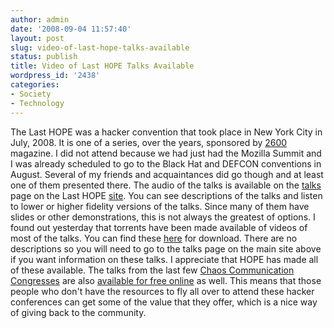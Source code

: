 ```yaml
---
author: admin
date: '2008-09-04 11:57:40'
layout: post
slug: video-of-last-hope-talks-available
status: publish
title: Video of Last HOPE Talks Available
wordpress_id: '2438'
categories:
- Society
- Technology
---
```


The Last HOPE was a hacker convention that took place in New York City
in July, 2008. It is one of a series, over the years, sponsored by
[2600](http://en.wikipedia.org/wiki/2600:_The_Hacker_Quarterly)
magazine. I did not attend because we had just had the Mozilla Summit
and I was already scheduled to go to the Black Hat and DEFCON
conventions in August. Several of my friends and acquaintances did go
though and at least one of them presented there. The audio of the talks
is available on the [talks](http://www.thelasthope.org/talks.php) page
on the Last HOPE [site](http://www.thelasthope.org). You can see
descriptions of the talks and listen to lower or higher fidelity
versions of the talks. Since many of them have slides or other
demonstrations, this is not always the greatest of options. I found out
yesterday that torrents have been made available of videos of most of
the talks. You can find these [here](http://hopetracker.donthax.me/) for
download. There are no descriptions so you will need to go to the talks
page on the main site above if you want information on these talks. I
appreciate that HOPE has made all of these available. The talks from the
last few [Chaos Communication
Congresses](http://en.wikipedia.org/wiki/Chaos_Communication_Congress)
are also [available for free
online](http://chaosradio.ccc.de/24c3_m4v.html) as well. This means that
those people who don't have the resources to fly all over to attend
these hacker conferences can get some of the value that they offer,
which is a nice way of giving back to the community.
